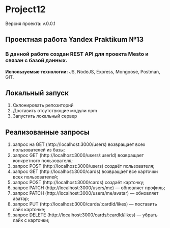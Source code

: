 # Project12

Версия проекта: v.0.0.1

## Проектная работа Yandex Praktikum №13

### В данной работе создан REST API для проекта Mesto и связан с базой данных.

__Используемые технологии:__ JS, NodeJS, Express, Mongoose, Postman, GIT.

## Локальный запуск
1. Склонировать репозиторий
2. Доставить отсутствющие модули npm
3. Запустить локальный сервер

## Реализованные запросы
1. запрос на GET (http://localhost:3000/users) возвращает всех пользователей из базы;
2. запрос GET (http://localhost:3000/users/:userId) возвращает конкретного пользователя;
3. запрос POST (http://localhost:3000/users) создаёт пользователя;
4. запрос GET (http://localhost:3000/cards) возвращает все карточки всех пользователей;
5. запрос POST (http://localhost:3000/cards) создаёт карточку;
6. запрос PATCH (http://localhost:3000/users/me) — обновляет профиль;
7. запрос PATCH (http://localhost:3000/users/me/avatar) — обновляет аватар;
8. запрос PUT (http://localhost:3000/cards/:cardId/likes) — поставить лайк карточке;
9. запрос DELETE (http://localhost:3000/cards/:cardId/likes) — убрать лайк с карточки;
